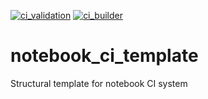 [![ci_validation](https://github.com/TheRealZoidberg/demoTest/workflows/ci_validation/badge.svg)](https://github.com/TheRealZoidberg/demoTest/actions?query=workflow%3Aci_validation)
[![ci_builder](https://github.com/TheRealZoidberg/demoTest/workflows/ci_builder/badge.svg)](https://github.com/TheRealZoidberg/demoTest/actions?query=workflow%3Aci_builder)
# notebook_ci_template
Structural template for notebook CI system
